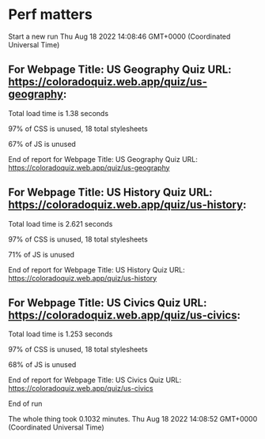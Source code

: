 # Perf matters


Start a new run
Thu Aug 18 2022 14:08:46 GMT+0000 (Coordinated Universal Time)








## For Webpage Title: US Geography Quiz URL: https://coloradoquiz.web.app/quiz/us-geography: 


Total load time is 1.38 seconds


97% of CSS is unused, 18 total stylesheets


67% of JS is unused


End of report for Webpage Title: US Geography Quiz URL: https://coloradoquiz.web.app/quiz/us-geography




## For Webpage Title: US History Quiz URL: https://coloradoquiz.web.app/quiz/us-history: 


Total load time is 2.621 seconds


97% of CSS is unused, 18 total stylesheets


71% of JS is unused


End of report for Webpage Title: US History Quiz URL: https://coloradoquiz.web.app/quiz/us-history




## For Webpage Title: US Civics Quiz URL: https://coloradoquiz.web.app/quiz/us-civics: 


Total load time is 1.253 seconds


97% of CSS is unused, 18 total stylesheets


68% of JS is unused


End of report for Webpage Title: US Civics Quiz URL: https://coloradoquiz.web.app/quiz/us-civics


End of run


The whole thing took 0.1032 minutes.
Thu Aug 18 2022 14:08:52 GMT+0000 (Coordinated Universal Time)




